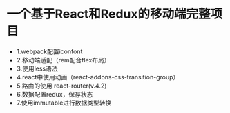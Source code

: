 <h1>一个基于React和Redux的移动端完整项目</h1>

<ul>
    <li>1.webpack配置iconfont</li>
    <li>2.移动端适配（rem配合flex布局）</li>
    <li>3.使用less语法</li>
    <li>4.react中使用动画（react-addons-css-transition-group）</li>
    <li>5.路由的使用 react-router(v.4.2)</li>
    <li>6.数据配置redux，保存状态</li>
    <li>7.使用immutable进行数据类型转换</li>
</ul>
